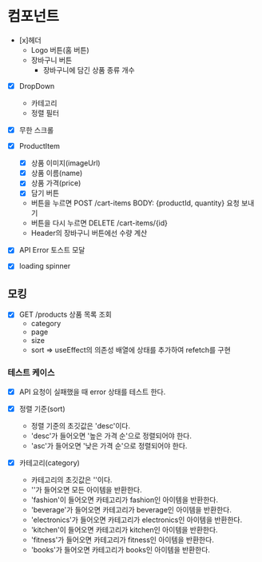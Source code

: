 # 컴포넌트

- [x]헤더
  - Logo 버튼(홈 버튼)
  - 장바구니 버튼
    - 장바구니에 담긴 상품 종류 개수
- [x] DropDown
  - 카테고리
  - 정렬 필터
- [x] 무한 스크롤
- [x] ProductItem

  - [x] 상품 이미지(imageUrl)
  - [x] 상품 이름(name)
  - [x] 상품 가격(price)
  - [x] 담기 버튼
  - 버튼을 누르면 POST /cart-items BODY: {productId, quantity} 요청 보내기
  - 버튼을 다시 누르면 DELETE /cart-items/{id}
  - Header의 장바구니 버튼에선 수량 계산

- [x] API Error 토스트 모달
- [x] loading spinner

## 모킹

- [x] GET /products 상품 목록 조회
  - category
  - page
  - size
  - sort
    => useEffect의 의존성 배열에 상태를 추가하여 refetch를 구현

### 테스트 케이스

- [x] API 요청이 실패했을 때 error 상태를 테스트 한다.
- [x] 정렬 기준(sort)

  - 정렬 기준의 초깃값은 'desc'이다.
  - 'desc'가 들어오면 '높은 가격 순'으로 정렬되어야 한다.
  - 'asc'가 들어오면 '낮은 가격 순'으로 정렬되어야 한다.

- [x] 카테고리(category)
  - 카테고리의 초깃값은 ''이다.
  - ''가 들어오면 모든 아이템을 반환한다.
  - 'fashion'이 들어오면 카테고리가 fashion인 아이템을 반환한다.
  - 'beverage'가 들어오면 카테고리가 beverage인 아이템을 반환한다.
  - 'electronics'가 들어오면 카테고리가 electronics인 아이템을 반환한다.
  - 'kitchen'이 들어오면 카테고리가 kitchen인 아이템을 반환한다.
  - 'fitness'가 들어오면 카테고리가 fitness인 아이템을 반환한다.
  - 'books'가 들어오면 카테고리가 books인 아이템을 반환한다.
